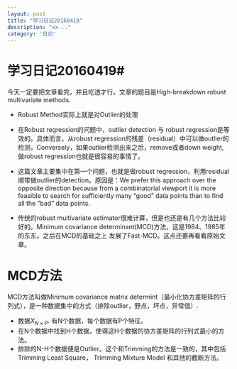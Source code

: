 ```yaml
---
layout: post
title: "学习日记20160419"
description: "xx..."
category: '日记'
---
```



# 学习日记20160419#

今天一定要把文章看完，并且吃透才行。文章的题目是High-breakdown robust multivariate methods.

- Robust Method实际上就是对Outlier的处理

- 在Robust regression的问题中，outlier detection 与 robust regression是等效的。具体而言，从robust regression的残差（residual）中可以做outlier的检测，Conversely，如果outlier检测出来之后，remove或者down weight, 做robust regression也就是很容易的事情了。

- 这篇文章主要集中在第一个问题，也就是做robust regression，利用residual 顺带做outlier的detection。原因是：We prefer this approach over the opposite direction because from a combinatorial viewport it is more feasible to search for sufficiently many “good” data points than to find all the “bad” data points.

- 传统的robust multivariate estimator很难计算，但是也还是有几个方法比较好的。Minimum covariance determinant(MCD)方法，这是1984、1985年的东东。之后在MCD的基础之上 发展了Fast-MCD。这点还要再看看原始文章。

# MCD方法
MCD方法叫做Minimum covariance matrix determint（最小化协方差矩阵的行列式），是一种数据集中的方式（排除outlier，野点，坏点，异常值）.

- 数据$X_{N\times P}$. 有N个数据，每个数据有P个特征。
- 在N个数据中找到H个数据，使得这H个数据的协方差矩阵的行列式最小的方法。
- 排除的N-H个数据便是Outlier。这个和Trimming的方法是一致的，其中包括Trimming Least Square， Trimming Mixture Model 和其他的截断方法。

